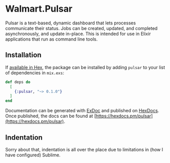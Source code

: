 # Walmart.Pulsar

Pulsar is a text-based, dynamic dashboard that lets processes communicate their status.
Jobs can be created, updated, and completed asynchronously, and update in-place.
This is intended for use in Elixir applications that run as command line tools.

## Installation

If [available in Hex](https://hex.pm/docs/publish), the package can be installed
by adding `pulsar` to your list of dependencies in `mix.exs`:

```elixir
def deps do
  [
    {:pulsar, "~> 0.1.0"}
  ]
end
```

Documentation can be generated with [ExDoc](https://github.com/elixir-lang/ex_doc)
and published on [HexDocs](https://hexdocs.pm). Once published, the docs can
be found at [https://hexdocs.pm/pulsar](https://hexdocs.pm/pulsar).


## Indentation

Sorry about that, indentation is all over the place due to limitations in
(how I have configured) Sublime.
